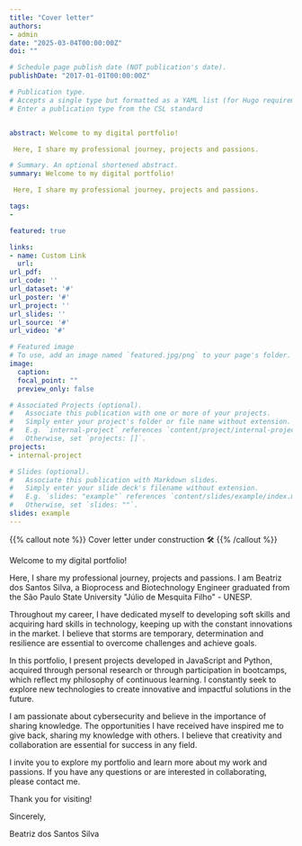 ```yaml
---
title: "Cover letter"
authors:
- admin
date: "2025-03-04T00:00:00Z"
doi: ""

# Schedule page publish date (NOT publication's date).
publishDate: "2017-01-01T00:00:00Z"

# Publication type.
# Accepts a single type but formatted as a YAML list (for Hugo requirements).
# Enter a publication type from the CSL standard


abstract: Welcome to my digital portfolio!

 Here, I share my professional journey, projects and passions. 

# Summary. An optional shortened abstract.
summary: Welcome to my digital portfolio!

 Here, I share my professional journey, projects and passions. 

tags:
- 

featured: true

links:
- name: Custom Link
  url: 
url_pdf: 
url_code: ''
url_dataset: '#'
url_poster: '#'
url_project: ''
url_slides: ''
url_source: '#'
url_video: '#'

# Featured image
# To use, add an image named `featured.jpg/png` to your page's folder. 
image:
  caption: 
  focal_point: ""
  preview_only: false

# Associated Projects (optional).
#   Associate this publication with one or more of your projects.
#   Simply enter your project's folder or file name without extension.
#   E.g. `internal-project` references `content/project/internal-project/index.md`.
#   Otherwise, set `projects: []`.
projects:
- internal-project

# Slides (optional).
#   Associate this publication with Markdown slides.
#   Simply enter your slide deck's filename without extension.
#   E.g. `slides: "example"` references `content/slides/example/index.md`.
#   Otherwise, set `slides: ""`.
slides: example
---
```




{{% callout note %}}
Cover letter under construction 🛠️
{{% /callout %}}



Welcome to my digital portfolio!

Here, I share my professional journey, projects and passions. I am Beatriz dos Santos Silva, a Bioprocess and Biotechnology Engineer graduated from the São Paulo State University "Júlio de Mesquita Filho" - UNESP.

Throughout my career, I have dedicated myself to developing soft skills and acquiring hard skills in technology, keeping up with the constant innovations in the market. I believe that storms are temporary, determination and resilience are essential to overcome challenges and achieve goals.

In this portfolio, I present projects developed in JavaScript and Python, acquired through personal research or through participation in bootcamps, which reflect my philosophy of continuous learning. I constantly seek to explore new technologies to create innovative and impactful solutions in the future.

I am passionate about cybersecurity and believe in the importance of sharing knowledge. The opportunities I have received have inspired me to give back, sharing my knowledge with others. I believe that creativity and collaboration are essential for success in any field.

I invite you to explore my portfolio and learn more about my work and passions. If you have any questions or are interested in collaborating, please contact me.

Thank you for visiting!

Sincerely,

Beatriz dos Santos Silva